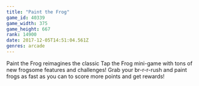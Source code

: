 ```yaml
---
title: "Paint the Frog"
game_id: 40339
game_width: 375
game_height: 667
rank: 14900
date: 2017-12-05T14:51:04.561Z
genres: arcade
---
```

Paint the Frog reimagines the classic Tap the Frog mini-game with tons of new frogsome features and challenges! 
Grab your br-r-r-rush and paint frogs as fast as you can to score more points and get rewards!